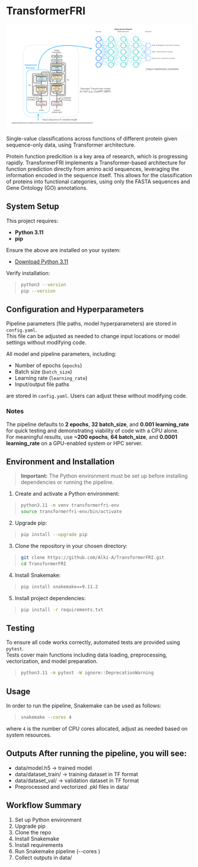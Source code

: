 # TransformerFRI
![Transformer Architecture](images/architecture.png)

 Single-value classifications across functions of different protein given sequence-only data, using Transformer architecture.

Protein function predicition is a key area of research, which is progressing rapidly. TransformerFRI implements a Transformer-based architecture for function prediction directly from amino acid sequences, leveraging the information encoded in the sequence itself. This allows for the classification of proteins into functional categories, using only the FASTA sequences and Gene Ontology (GO) annotations.

 ## System Setup

This project requires:

- **Python 3.11**
- **pip**

Ensure the above are installed on your system:  

- [Download Python 3.11](https://www.python.org/downloads/release/python-3110/)  

Verify installation:
>```bash
>python3 --version
>pip --version
>```

## Configuration and Hyperparameters
Pipeline parameters (file paths, model hyperparameters) are stored in `config.yaml`.  
This file can be adjusted as needed to change input locations or model settings without modifying code.

All model and pipeline parameters, including:

- Number of epochs (`epochs`)
- Batch size (`batch_size`)
- Learning rate (`learning_rate`)
- Input/output file paths

are stored in `config.yaml`. Users can adjust these without modifying code.


   ### Notes
   The pipeline defaults to **2 epochs**, **32 batch_size**, and **0.001 learning_rate** for quick testing and demonstrating viability of code with a CPU alone.  
   For meaningful results, use **~200 epochs**, **64 batch_size**, and **0.0001 learning_rate** on a GPU-enabled system or HPC server.



## Environment and Installation

> **Important:** The Python environment must be set up before installing dependencies or running the pipeline.

1. Create and activate a Python environment: 
>```bash
>python3.11 -m venv transformerfri-env 
>source transformerfri-env/bin/activate
>```

2. Upgrade pip:
>```bash
>pip install --upgrade pip
>```

3. Clone the repository in your chosen directory:
>```bash
>git clone https://github.com/Alki-A/TransformerFRI.git
>cd TransformerFRI
>```

4. Install Snakemake:
>```bash
>pip install snakemake==9.11.2
>```

5. Install project dependencies:
>```bash
>pip install -r requirements.txt
>```

## Testing

To ensure all code works correctly, automated tests are provided using `pytest`.  
Tests cover main functions including data loading, preprocessing, vectorization, and model preparation.
>```bash
>python3.11 -m pytest -W ignore::DeprecationWarning
>```


 ## Usage

In order to run the pipeline, Snakemake can be used as follows:
>```bash
>snakemake --cores 4
>``` 
where `4` is the number of CPU cores allocated, adjust as needed based on system resources.


   ## Outputs After running the pipeline, you will see:
   - data/model.h5 → trained model
   - data/dataset_train/ → training dataset in TF format 
   - data/dataset_val/ → validation dataset in TF format 
   - Preprocessed and vectorized .pkl files in data/

   ## Workflow Summary 
   1. Set up Python environment 
   2. Upgrade pip 
   3. Clone the repo 
   4. Install Snakemake 
   5. Install requirements 
   6. Run Snakemake pipeline (--cores <N>) 
   7. Collect outputs in data/



